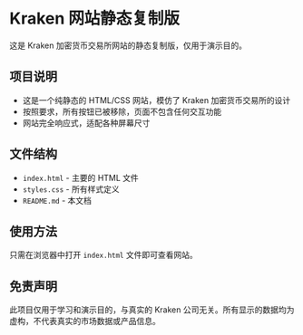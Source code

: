 # Kraken 网站静态复制版

这是 Kraken 加密货币交易所网站的静态复制版，仅用于演示目的。

## 项目说明

- 这是一个纯静态的 HTML/CSS 网站，模仿了 Kraken 加密货币交易所的设计
- 按照要求，所有按钮已被移除，页面不包含任何交互功能
- 网站完全响应式，适配各种屏幕尺寸

## 文件结构

- `index.html` - 主要的 HTML 文件
- `styles.css` - 所有样式定义
- `README.md` - 本文档

## 使用方法

只需在浏览器中打开 `index.html` 文件即可查看网站。

## 免责声明

此项目仅用于学习和演示目的，与真实的 Kraken 公司无关。所有显示的数据均为虚构，不代表真实的市场数据或产品信息。 
